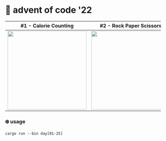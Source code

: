 # 🎄 advent of code '22


| #1 - Calorie Counting | #2 - Rock Paper Scissors | #3 - Rucksack Reorganization | #4 - Camp Cleanup |
| --------------------- | ------------------------ | ---------------------------- | ----------------- |
| [<img src="https://i.imgur.com/zZpE5lI.png" width="255" />](https://github.com/aquelemiguel/advent-of-code-22/blob/main/src/bin/day01.rs) | [<img src="https://i.imgur.com/wkVNuIE.png" width="255" />](https://github.com/aquelemiguel/advent-of-code-22/blob/main/src/bin/day02.rs) | [<img src="https://i.imgur.com/bQiOqG4.png" width="255" />](https://github.com/aquelemiguel/advent-of-code-22/blob/main/src/bin/day03.rs) | [<img src="https://i.imgur.com/XX7O3ve.png" width="255" />](https://github.com/aquelemiguel/advent-of-code-22/blob/main/src/bin/day04.rs)

### ❄️ usage

```
cargo run --bin day[01-25]
```
